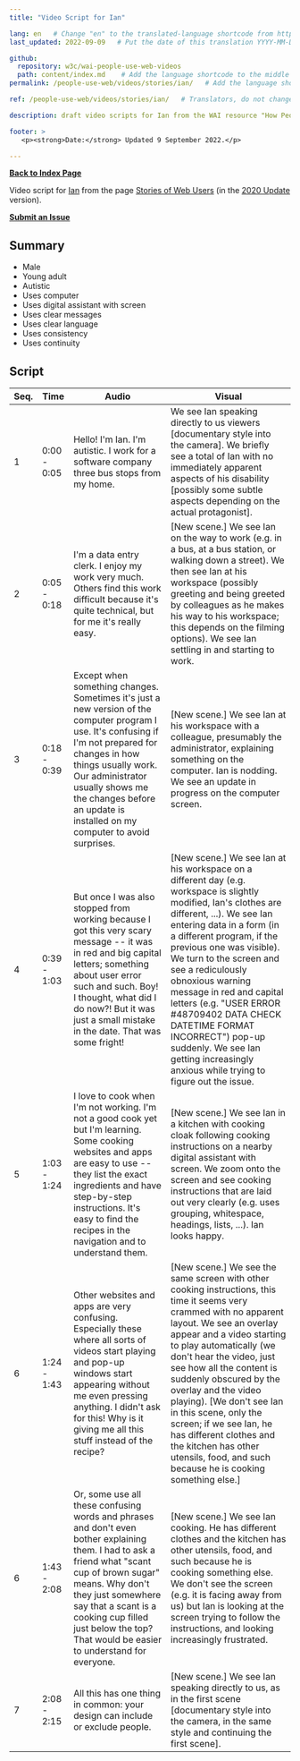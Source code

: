 ```yaml
---
title: "Video Script for Ian"

lang: en   # Change "en" to the translated-language shortcode from https://www.iana.org/assignments/language-subtag-registry/language-subtag-registry
last_updated: 2022-09-09   # Put the date of this translation YYYY-MM-DD (with month in the middle)

github:
  repository: w3c/wai-people-use-web-videos
  path: content/index.md    # Add the language shortcode to the middle of the filename, for example: content/index.fr.md
permalink: /people-use-web/videos/stories/ian/   # Add the language shortcode to the end, with no slash at end, for example: /link/to/page/fr

ref: /people-use-web/videos/stories/ian/   # Translators, do not change this

description: draft video scripts for Ian from the WAI resource "How People with Disabilities Use the Web"

footer: >
   <p><strong>Date:</strong> Updated 9 September 2022.</p>

---
```


**[Back to Index Page](../../)**

Video script for [Ian](https://deploy-preview-113--wai-people-use-web.netlify.app/people-use-web/user-stories-two/) from the page [Stories of Web Users](https://deploy-preview-113--wai-people-use-web.netlify.app/people-use-web/user-stories/) (in the [2020 Update](https://github.com/w3c/wai-people-use-web/wiki/Persona-development) version).

**[Submit an Issue](https://github.com/w3c/wai-people-use-web-videos/issues/new?title=[Ian])**

## Summary

* Male
* Young adult
* Autistic
* Uses computer
* Uses digital assistant with screen
* Uses clear messages
* Uses clear language
* Uses consistency
* Uses continuity

## Script

| Seq. | Time | Audio | Visual |
| --- | --- | --- | --- |
| 1 | 0:00 - 0:05 | Hello! I'm Ian. I'm autistic. I work for a software company three bus stops from my home. | We see Ian speaking directly to us viewers [documentary style into the camera]. We briefly see a total of Ian with no immediately apparent aspects of his disability [possibly some subtle aspects depending on the actual protagonist]. |
| 2 | 0:05 - 0:18 | I'm a data entry clerk. I enjoy my work very much. Others find this work difficult because it's quite technical, but for me it's really easy. | [New scene.] We see Ian on the way to work (e.g. in a bus, at a bus station, or walking down a street). We then see Ian at his workspace (possibly greeting and being greeted by colleagues as he makes his way to his workspace; this depends on the filming options). We see Ian settling in and starting to work. |
| 3 | 0:18 - 0:39 | Except when something changes. Sometimes it's just a new version of the computer program I use. It's confusing if I'm not prepared for changes in how things usually work. Our administrator usually shows me the changes before an update is installed on my computer to avoid surprises. | [New scene.] We see Ian at his workspace with a colleague, presumably the administrator, explaining something on the computer. Ian is nodding. We see an update in progress on the computer screen. |
| 4 | 0:39 - 1:03 | But once I was also stopped from working because I got this very scary message -- it was in red and big capital letters; something about user error such and such. Boy! I thought, what did I do now?! But it was just a small mistake in the date. That was some fright! | [New scene.] We see Ian at his workspace on a different day (e.g. workspace is slightly modified, Ian's clothes are different, ...). We see Ian entering data in a form (in a different program, if the previous one was visible). We turn to the screen and see a rediculously obnoxious warning message in red and capital letters (e.g. "USER ERROR #48709402 DATA CHECK DATETIME FORMAT INCORRECT") pop-up suddenly. We see Ian getting increasingly anxious while trying to figure out the issue. |
| 5 | 1:03 - 1:24 | I love to cook when I'm not working. I'm not a good cook yet but I'm learning. Some cooking websites and apps are easy to use -- they list the exact ingredients and have step-by-step instructions. It's easy to find the recipes in the navigation and to understand them. | [New scene.] We see Ian in a kitchen with cooking cloak following cooking instructions on a nearby digital assistant with screen. We zoom onto the screen and see cooking instructions that are laid out very clearly (e.g. uses grouping, whitespace, headings, lists, ...). Ian looks happy. |
| 6 | 1:24 - 1:43 | Other websites and apps are very confusing. Especially these where all sorts of videos start playing and pop-up windows start appearing without me even pressing anything. I didn't ask for this! Why is it giving me all this stuff instead of the recipe? | [New scene.] We see the same screen with other cooking instructions, this time it seems very crammed with no apparent layout. We see an overlay appear and a video starting to play automatically (we don't hear the video, just see how all the content is suddenly obscured by the overlay and the video playing). [We don't see Ian in this scene, only the screen; if we see Ian, he has different clothes and the kitchen has other utensils, food, and such because he is cooking something else.] |
| 6 | 1:43 - 2:08 | Or, some use all these confusing words and phrases and don't even bother explaining them. I had to ask a friend what "scant cup of brown sugar" means. Why don't they just somewhere say that a scant is a cooking cup filled just below the top? That would be easier to understand for everyone. | [New scene.] We see Ian cooking. He has different clothes and the kitchen has other utensils, food, and such because he is cooking something else. We don't see the screen (e.g. it is facing away from us) but Ian is looking at the screen trying to follow the instructions, and looking increasingly frustrated. |
| 7 | 2:08 - 2:15 | All this has one thing in common: your design can include or exclude people. | [New scene.] We see Ian speaking directly to us, as in the first scene [documentary style into the camera, in the same style and continuing the first scene]. |
